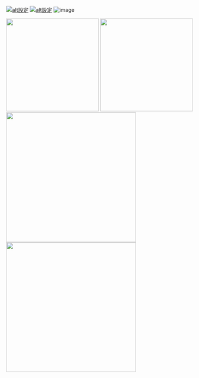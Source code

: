 [![alt設定](http://img.youtube.com/vi/cHaEJgn4HYc/0.jpg)](https://www.youtube.com/watch?v=cHaEJgn4HYc)
[![alt設定](http://img.youtube.com/vi/WoTY9BO8E5k/0.jpg)](https://www.youtube.com/watch?v=WoTY9BO8E5k)
![image](https://github.com/ebina4yaka/ebina4yaka/assets/55776479/a3deb34f-85ed-4247-a106-9b88b7839668)

<div width="100%">
  <img height=250 src="https://github.com/ebina4yaka/ebina4yaka/assets/55776479/b56f8ec7-1004-47f6-9f2a-524bd52c9077">
  <img height=250 src="https://github.com/ebina4yaka/ebina4yaka/assets/55776479/eb6040fe-d913-43a7-807c-e1546812267b">
</div>

<div width="100%">
  <img height=350 src="https://github-readme-stats.ebina4yaka.vercel.app/api?username=ebina4yaka&show_icons=true&theme=tokyonight&count_private=true&hide_border=true&locale=en&show=reviews,discussions_started,discussions_answered,prs_merged,prs_merged_percentage">
  <img height=350 src="https://github-readme-stats.ebina4yaka.vercel.app/api/top-langs/?username=ebina4yaka&theme=tokyonight&layout=pie&hide=css,plpgsql&hide_border=true&locale=en">
</div>
